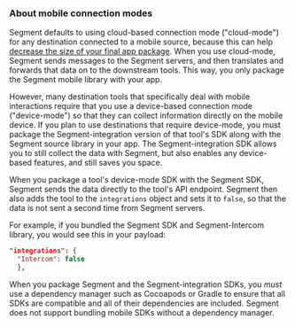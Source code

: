 ### About mobile connection modes

Segment defaults to using cloud-based connection mode ("cloud-mode") for any destination connected to a mobile source, because this can help [decrease the size of your final app package](). When you use cloud-mode, Segment sends messages to the Segment servers, and then translates and forwards that data on to the downstream tools. This way, you only package the Segment mobile library with your app.

However, many destination tools that specifically deal with mobile interactions require that you use a device-based connection mode ("device-mode") so that they can collect information directly on the mobile device. If you plan to use destinations that require device-mode, you must package the Segment-integration version of that tool's SDK along with the Segment source library in your app. The Segment-integration SDK allows you to still collect the data with Segment, but also enables any device-based features, and still saves you space.

When you package a tool's device-mode SDK with the Segment SDK, Segment sends the data directly to the tool's API endpoint. Segment then also adds the tool to the `integrations` object and sets it to `false`, so that the data is not sent a second time from Segment servers.

For example, if you bundled the Segment SDK and Segment-Intercom library, you would see this in your payload:
```json
"integrations": {
  "Intercom": false
  },
```

When you package Segment and the Segment-integration SDKs, you _must_ use a dependency manager such as Cocoapods or Gradle to ensure that all SDKs are compatible and all of their dependencies are included. Segment does not support bundling mobile SDKs without a dependency manager.
